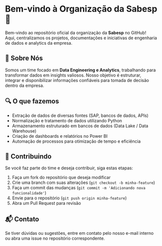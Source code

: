 # Bem-vindo à Organização da Sabesp 🚀

Bem-vindo ao repositório oficial da organização da **Sabesp** no GitHub! Aqui, centralizamos os projetos, documentações e iniciativas de engenharia de dados e analytics da empresa. 

## 📌 Sobre Nós
Somos um time focado em **Data Engineering e Analytics**, trabalhando para transformar dados em insights valiosos. Nosso objetivo é estruturar, integrar e disponibilizar informações confiáveis para tomada de decisão dentro da empresa.

## 🔍 O que fazemos
- Extração de dados de diversas fontes (SAP, bancos de dados, APIs)
- Normalização e tratamento de dados utilizando Python
- Armazenamento estruturado em bancos de dados (Data Lake / Data Warehouse)
- Criação de dashboards e relatórios no Power BI
- Automação de processos para otimização de tempo e eficiência

## 🤝 Contribuindo
Se você faz parte do time e deseja contribuir, siga estas etapas:
1. Faça um fork do repositório que deseja modificar
2. Crie uma branch com suas alterações (`git checkout -b minha-feature`)
3. Faça um commit das mudanças (`git commit -m 'Adicionando nova funcionalidade'`)
4. Envie para o repositório (`git push origin minha-feature`)
5. Abra um Pull Request para revisão

## 📬 Contato
Se tiver dúvidas ou sugestões, entre em contato pelo nosso e-mail interno ou abra uma issue no repositório correspondente.
